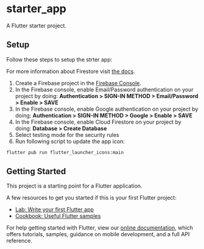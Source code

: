 # starter_app

A Flutter starter project.

## Setup

Follow these steps to setup the strter app:

For more information about Firestore visit [the docs][firestore-docs].

[firestore-docs]: https://firebase.google.com/docs/firestore/

 1. Create a Firebase project in the [Firebase Console](https://console.firebase.google.com).
 1. In the Firebase console, enable Email/Password authentication on your project by doing: **Authentication > SIGN-IN METHOD > Email/Password > Enable > SAVE**
 1. In the Firebase console, enable Google authentication on your project by doing: **Authentication > SIGN-IN METHOD > Google > Enable > SAVE**
 1. In the Firebase console, enable Cloud Firestore on your project by doing: **Database > Create Database**
 1. Select testing mode for the security rules
 1. Run following script to update the app icon:
```bash
flutter pub run flutter_launcher_icons:main
```

## Getting Started

This project is a starting point for a Flutter application.

A few resources to get you started if this is your first Flutter project:

- [Lab: Write your first Flutter app](https://flutter.dev/docs/get-started/codelab)
- [Cookbook: Useful Flutter samples](https://flutter.dev/docs/cookbook)

For help getting started with Flutter, view our
[online documentation](https://flutter.dev/docs), which offers tutorials,
samples, guidance on mobile development, and a full API reference.
